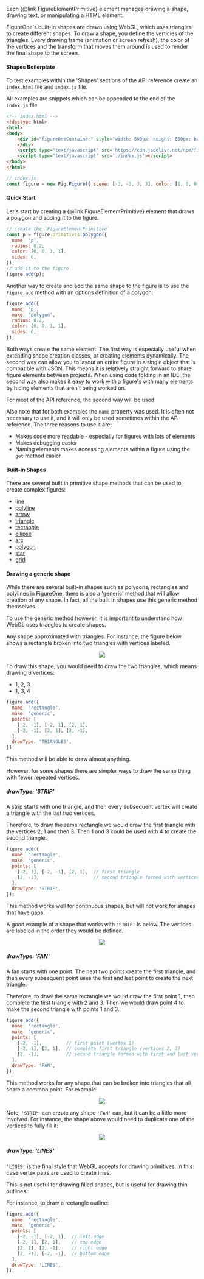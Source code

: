 Each {@link FigureElementPrimitive} element manages drawing a shape, drawing text, or manipulating a HTML element.

FigureOne's built-in shapes are drawn using WebGL, which uses triangles to create different shapes. To draw a shape, you define the verticies of the triangles. Every drawing frame (animation or screen refresh), the color of the vertices and the transform that moves them around is used to render the final shape to the screen.


#### <a id="drawing-boilerplate"></a> Shapes Boilerplate
To test examples within the 'Shapes' sections of the API reference create an `index.html` file and `index.js` file.

All examples are snippets which can be appended to the end of the `index.js` file.

```html
<!-- index.html -->
<!doctype html>
<html>
<body>
    <div id="figureOneContainer" style="width: 800px; height: 800px; background-color: white;">
    </div>
    <script type="text/javascript" src='https://cdn.jsdelivr.net/npm/figureone@0.15.1/figureone.min.js'></script>
    <script type="text/javascript" src='./index.js'></script>
</body>
</html>
```

```javascript
// index.js
const figure = new Fig.Figure({ scene: [-3, -3, 3, 3], color: [1, 0, 0, 1], lineWidth: 0.01, font: { size: 0.1 } });
```

#### Quick Start

Let's start by creating a {@link FigureElementPrimitive} element that draws a polygon and adding it to the figure.

```javascript
// create the `FigureElementPrimitive`
const p = figure.primitives.polygon({
  name: 'p',
  radius: 0.2,
  color: [0, 0, 1, 1],
  sides: 6,
});
// add it to the figure
figure.add(p);
```

Another way to create and add the same shape to the figure is to use the `Figure.add` method with an options definition of a polygon:

```javascript
figure.add({
  name: 'p',
  make: 'polygon',
  radius: 0.2,
  color: [0, 0, 1, 1],
  sides: 6,
});
```

Both ways create the same element. The first way is especially useful when extending shape creation classes, or creating elements dynamically. The second way can allow you to layout an entire figure in a single object that is compatible with JSON. This means it is relatively straight forward to share figure elements between projects. When using code folding in an IDE, the second way also makes it easy to work with a figure's with many elements by hiding elements that aren't being worked on.

For most of the API reference, the second way will be used.

Also note that for both examples the `name` property was used. It is often not necessary to use it, and it will only be used sometimes within the API reference. The three reasons to use it are:

* Makes code more readable - especially for figures with lots of elements
* Makes debugging easier
* Naming elements makes accessing elements within a figure using the `get` method easier

#### Built-in Shapes

There are several built in primitive shape methods that can be used to create complex figures:
* <a href="#obj_line">line</a>
* <a href="#obj_polyline">polyline</a>
* <a href="#obj_arrow">arrow</a>
* <a href="#obj_triangle">triangle</a>
* <a href="#obj_rectangle">rectangle</a>
* <a href="#obj_ellipse">ellipse</a>
* <a href="#obj_arc">arc</a>
* <a href="#obj_polygon">polygon</a>
* <a href="#obj_star">star</a>
* <a href="#obj_grid">grid</a>


#### Drawing a generic shape

While there are several built-in shapes such as polygons, rectangles and polylines in FigureOne, there is also a 'generic' method that will allow creation of any shape. In fact, all the built in shapes use this generic method themselves.

To use the generic method however, it is important to understand how WebGL uses triangles to create shapes.

Any shape approximated with triangles. For instance, the figure below shows a rectangle broken into two triangles with vertices labeled.

<p style="text-align: center"><img src="./tutorials/draw/rect.png"></p>

To draw this shape, you would need to draw the two triangles, which means drawing 6 vertices:
* 1, 2, 3
* 1, 3, 4

```javascript
figure.add({
  name: 'rectangle',
  make: 'generic',
  points: [
    [-2, -1], [-2, 1], [2, 1],
    [-2, -1], [2, 1], [2, -1],
  ],
  drawType: 'TRIANGLES',
});
```

This method will be able to draw almost anything.

However, for some shapes there are simpler ways to draw the same thing with fewer repeated vertices.

##### drawType: 'STRIP'

A strip starts with one triangle, and then every subsequent vertex will create a triangle with the last two vertices.

Therefore, to draw the same rectangle we would draw the first triangle with the vertices 2, 1 and then 3. Then 1 and 3 could be used with 4 to create the second triangle.

```javascript
figure.add({
  name: 'rectangle',
  make: 'generic',
  points: [
    [-2, 1], [-2, -1], [2, 1],  // first triangle
    [2, -1],                    // second triangle formed with vertices 1 and 3
  ],
  drawType: 'STRIP',
});
```

This method works well for continuous shapes, but will not work for shapes that have gaps.

A good example of a shape that works with `'STRIP'` is below. The vertices are labeled in the order they would be defined.

<p style="text-align: center"><img src="./tutorials/draw/strip.png"></p>

##### drawType: 'FAN'

A fan starts with one point. The next two points create the first triangle, and then every subsequent point uses the first and last point to create the next triangle.

Therefore, to draw the same rectangle we would draw the first point 1, then complete the first triangle with 2 and 3. Then we would draw point 4 to make the second triangle with points 1 and 3.

```javascript
figure.add({
  name: 'rectangle',
  make: 'generic',
  points: [
    [-2, -1],         // first point (vertex 1)
    [-2, 1], [2, 1],  // complete first triangle (vertices 2, 3)
    [2, -1],          // second triangle formed with first and last vertex (1, 3)
  ],
  drawType: 'FAN',
});
```

This method works for any shape that can be broken into triangles that all share a common point. For example:

<p style="text-align: center"><img src="./tutorials/draw/fan.png"></p>

Note, `'STRIP'` can create any shape `'FAN'` can, but it can be a little more involved. For instance, the shape above would need to duplicate one of the vertices to fully fill it:

<p style="text-align: center"><img src="./tutorials/draw/strip-fan.png"></p>

##### drawType: 'LINES'

`'LINES'` is the final style that WebGL accepts for drawing primitives. In this case vertex pairs are used to create lines.

This is not useful for drawing filled shapes, but is useful for drawing thin outlines.

For instance, to draw a rectangle outline:
```javascript
figure.add({
  name: 'rectangle',
  make: 'generic',
  points: [
    [-2, -1], [-2, 1],  // left edge
    [-2, 1], [2, 1],    // top edge
    [2, 1], [2, -1],    // right edge
    [2, -1], [-2, -1],  // bottom edge
  ],
  drawType: 'LINES',
});
```
